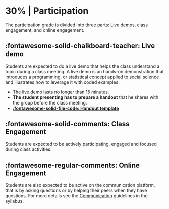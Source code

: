 # 30% | Participation

The participation grade is divided into three parts: Live demos, class engagement, and online engagement.

## **:fontawesome-solid-chalkboard-teacher: Live demo**

Students are expected to do a live demo that helps the class understand a topic during a class meeting. A live demo is an hands-on demonstration that introduces a programming, or statistical concept applied to social science and illustrates how to leverage it with coded examples.

- The live demo lasts no longer than 15 minutes.
- **The student presenting has to prepare a handout** that he shares with the group before the class meeting.
- [**:fontawesome-solid-file-code: Handout template**](https://colab.research.google.com/github/mickaeltemporao/itds/blob/main/materials/handout-template.ipynb)

## **:fontawesome-solid-comments: Class Engagement**

Students are expected to be actively participating, engaged and focused during class activities.

## **:fontawesome-regular-comments: Online Engagement**

Students are also expected to be active on the communication platform, that is by asking questions or by helping their peers when they have questions. For more details see the [Communication](../../#communication) guidelines in the syllabus.

